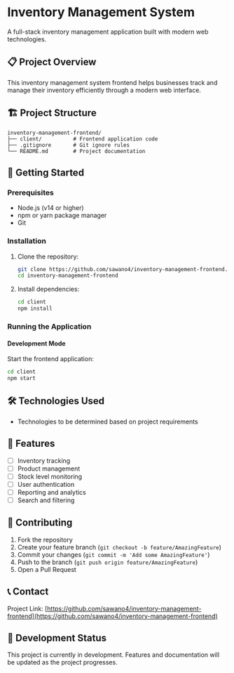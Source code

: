 # Inventory Management System

A full-stack inventory management application built with modern web technologies.

## 📋 Project Overview

This inventory management system frontend helps businesses track and manage their inventory efficiently through a modern web interface.

## 🏗️ Project Structure
```
inventory-management-frontend/
├── client/          # Frontend application code
├── .gitignore       # Git ignore rules
└── README.md        # Project documentation
```

## 🚀 Getting Started

### Prerequisites

- Node.js (v14 or higher)
- npm or yarn package manager
- Git

### Installation

1. Clone the repository:
   ```bash
   git clone https://github.com/sawano4/inventory-management-frontend.git
   cd inventory-management-frontend
   ```

2. Install dependencies:
   ```bash
   cd client
   npm install
   ```

### Running the Application

#### Development Mode

Start the frontend application:
```bash
cd client
npm start
```

## 🛠️ Technologies Used

- Technologies to be determined based on project requirements

## 📝 Features

- [ ] Inventory tracking
- [ ] Product management
- [ ] Stock level monitoring
- [ ] User authentication
- [ ] Reporting and analytics
- [ ] Search and filtering

## 🤝 Contributing

1. Fork the repository
2. Create your feature branch (`git checkout -b feature/AmazingFeature`)
3. Commit your changes (`git commit -m 'Add some AmazingFeature'`)
4. Push to the branch (`git push origin feature/AmazingFeature`)
5. Open a Pull Request

## 📞 Contact

Project Link: [https://github.com/sawano4/inventory-management-frontend](https://github.com/sawano4/inventory-management-frontend)

## 🔧 Development Status

This project is currently in development. Features and documentation will be updated as the project progresses.

